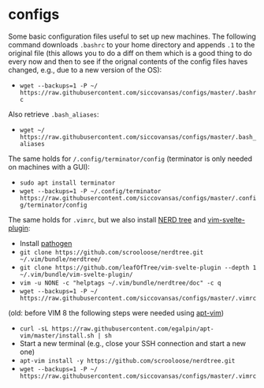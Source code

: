 # configs
Some basic configuration files useful to set up new machines.
The following command downloads `.bashrc` to your home directory and appends `.1` to the original file (this allows you to do a diff on them which is a good thing to do every now and then to see if the orignal contents of the config files haves changed, e.g., due to a new version of the OS):
- `wget --backups=1 -P ~/ https://raw.githubusercontent.com/siccovansas/configs/master/.bashrc`

Also retrieve `.bash_aliases`:
- `wget ~/ https://raw.githubusercontent.com/siccovansas/configs/master/.bash_aliases`

The same holds for `/.config/terminator/config` (terminator is only needed on machines with a GUI):
- `sudo apt install terminator`
- `wget --backups=1 -P ~/.config/terminator https://raw.githubusercontent.com/siccovansas/configs/master/.config/terminator/config`

The same holds for `.vimrc`, but we also install [NERD tree](https://github.com/scrooloose/nerdtree) and [vim-svelte-plugin](https://github.com/leafOfTree/vim-svelte-plugin):
- Install [pathogen](https://github.com/tpope/vim-pathogen)
- `git clone https://github.com/scrooloose/nerdtree.git ~/.vim/bundle/nerdtree/`
- `git clone https://github.com/leafOfTree/vim-svelte-plugin --depth 1 ~/.vim/bundle/vim-svelte-plugin/`
- `vim -u NONE -c "helptags ~/.vim/bundle/nerdtree/doc" -c q`
- `wget --backups=1 -P ~/ https://raw.githubusercontent.com/siccovansas/configs/master/.vimrc`

(old: before VIM 8 the following steps were needed using [apt-vim](https://github.com/egalpin/apt-vim))
- `curl -sL https://raw.githubusercontent.com/egalpin/apt-vim/master/install.sh | sh`
- Start a new terminal (e.g., close your SSH connection and start a new one)
- `apt-vim install -y https://github.com/scrooloose/nerdtree.git`
- `wget --backups=1 -P ~/ https://raw.githubusercontent.com/siccovansas/configs/master/.vimrc`
